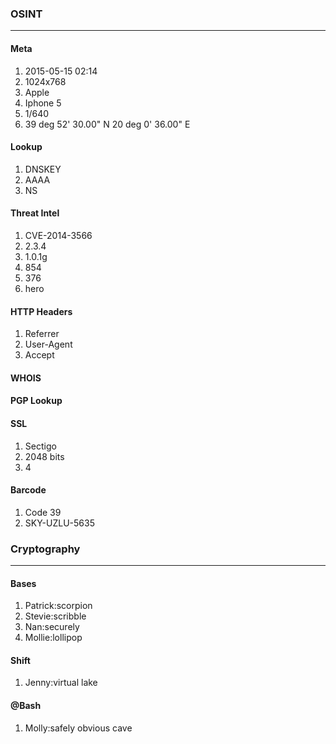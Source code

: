### OSINT
***
#### Meta
1) 2015-05-15 02:14
2) 1024x768
3) Apple
4) Iphone 5
5) 1/640
6) 39 deg 52' 30.00" N 20 deg 0' 36.00" E
#### Lookup
1) DNSKEY
2) AAAA
3) NS

#### Threat Intel
1) CVE-2014-3566
2) 2.3.4
3) 1.0.1g
4) 854
5) 376
6) hero

#### HTTP Headers
1) Referrer
2) User-Agent
3) Accept

#### WHOIS

#### PGP Lookup

#### SSL
1) Sectigo
2) 2048 bits
3) 4

#### Barcode
1) Code 39 
2) SKY-UZLU-5635


### Cryptography
***
#### Bases
1) Patrick:scorpion
2) Stevie:scribble
3) Nan:securely
4) Mollie:lollipop

#### Shift
1) Jenny:virtual lake

#### @Bash
1) Molly:safely obvious cave